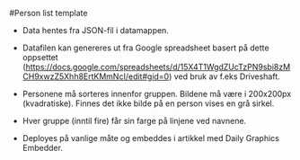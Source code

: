 #Person list template

* Data hentes fra JSON-fil i datamappen.

* Datafilen kan genereres ut fra Google spreadsheet basert på dette oppsettet (https://docs.google.com/spreadsheets/d/15X4T1WgdZUcTzPN9sbi8zMCH9xwzZ5Xhh8ErtKMmNcI/edit#gid=0) ved bruk av f.eks Driveshaft.

* Personene må sorteres innenfor gruppen. Bildene må være i 200x200px (kvadratiske). Finnes det ikke bilde på en person vises en grå sirkel.

* Hver gruppe (inntil fire) får sin farge på linjene ved navnene.

* Deployes på vanlige måte og embeddes i artikkel med Daily Graphics Embedder.
